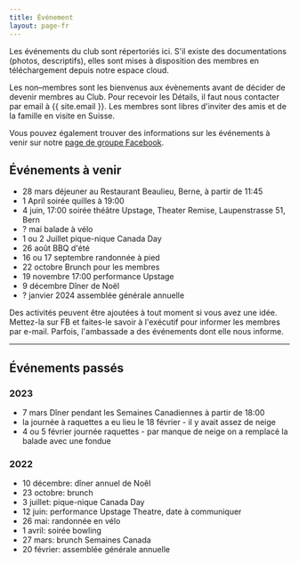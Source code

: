 ```yaml
---
title: Événement
layout: page-fr
---
```


Les événements du club sont répertoriés ici. S'il existe des documentations (photos, descriptifs), elles sont mises à disposition des membres en téléchargement depuis notre espace cloud.

Les non–membres sont les bienvenus aux évènements avant de décider de devenir membres au Club. Pour recevoir les Détails, il faut nous contacter par email à {{ site.email }}.
Les membres sont libres d'inviter des amis et de la famille en visite en Suisse.

Vous pouvez également trouver des informations sur les événements à venir sur notre [page de groupe Facebook](https://www.facebook.com/groups/canadaclubberne/).

## Événements à venir


- 28 mars déjeuner au Restaurant Beaulieu, Berne, à partir de 11:45
- 1 April soirée quilles à 19:00
- 4 juin, 17:00 soirée théâtre Upstage, Theater Remise, Laupenstrasse 51, Bern
- ? mai balade à vélo
- 1 ou 2 Juillet pique-nique Canada Day
- 26 août BBQ d'été
- 16 ou 17 septembre randonnée à pied
- 22 octobre Brunch pour les membres
- 19 novembre 17:00 performance Upstage
- 9  décembre Dîner de Noël
- ? janvier 2024 assemblée générale annuelle

Des activités peuvent être ajoutées à tout moment si vous avez une idée. Mettez-la sur FB et faites-le savoir à l'exécutif pour informer les membres par e-mail.
Parfois, l'ambassade a des événements dont elle nous informe.

---

## Événements passés

### 2023

- 7 mars Dîner pendant les Semaines Canadiennes à partir de 18:00
- la journée à raquettes a eu lieu le 18 février - il y avait assez de neige
- 4 ou 5 février journée raquettes - par manque de neige on a remplacé la balade avec une fondue

### 2022

- 10 décembre: dîner annuel de Noêl
- 23 octobre: brunch
- 3 juillet: pique-nique Canada Day
- 12 juin: performance Upstage Theatre, date à communiquer
- 26 mai: randonnée en vélo
- 1 avril: soirée bowling
- 27 mars: brunch Semaines Canada
- 20 février: assemblée générale annuelle

